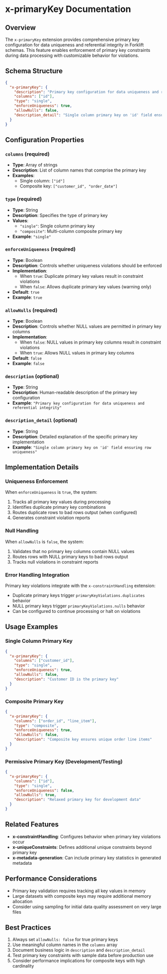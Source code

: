 # x-primaryKey Documentation

## Overview
The `x-primaryKey` extension provides comprehensive primary key configuration for data uniqueness and referential integrity in Forklift schemas. This feature enables enforcement of primary key constraints during data processing with customizable behavior for violations.

## Schema Structure
```json
{
  "x-primaryKey": {
    "description": "Primary key configuration for data uniqueness and referential integrity",
    "columns": ["id"],
    "type": "single",
    "enforceUniqueness": true,
    "allowNulls": false,
    "description_detail": "Single column primary key on 'id' field ensuring row uniqueness"
  }
}
```

## Configuration Properties

### `columns` (required)
- **Type**: Array of strings
- **Description**: List of column names that comprise the primary key
- **Examples**:
  - Single column: `["id"]`
  - Composite key: `["customer_id", "order_date"]`

### `type` (required)
- **Type**: String
- **Description**: Specifies the type of primary key
- **Values**:
  - `"single"`: Single column primary key
  - `"composite"`: Multi-column composite primary key
- **Example**: `"single"`

### `enforceUniqueness` (required)
- **Type**: Boolean
- **Description**: Controls whether uniqueness violations should be enforced
- **Implementation**: 
  - When `true`: Duplicate primary key values result in constraint violations
  - When `false`: Allows duplicate primary key values (warning only)
- **Default**: `true`
- **Example**: `true`

### `allowNulls` (required)
- **Type**: Boolean
- **Description**: Controls whether NULL values are permitted in primary key columns
- **Implementation**:
  - When `false`: NULL values in primary key columns result in constraint violations
  - When `true`: Allows NULL values in primary key columns
- **Default**: `false`
- **Example**: `false`

### `description` (optional)
- **Type**: String
- **Description**: Human-readable description of the primary key configuration
- **Example**: `"Primary key configuration for data uniqueness and referential integrity"`

### `description_detail` (optional)
- **Type**: String
- **Description**: Detailed explanation of the specific primary key implementation
- **Example**: `"Single column primary key on 'id' field ensuring row uniqueness"`

## Implementation Details

### Uniqueness Enforcement
When `enforceUniqueness` is `true`, the system:
1. Tracks all primary key values during processing
2. Identifies duplicate primary key combinations
3. Routes duplicate rows to bad rows output (when configured)
4. Generates constraint violation reports

### Null Handling
When `allowNulls` is `false`, the system:
1. Validates that no primary key columns contain NULL values
2. Routes rows with NULL primary keys to bad rows output
3. Tracks null violations in constraint reports

### Error Handling Integration
Primary key violations integrate with the `x-constraintHandling` extension:
- Duplicate primary keys trigger `primaryKeyViolations.duplicates` behavior
- NULL primary keys trigger `primaryKeyViolations.nulls` behavior
- Can be configured to continue processing or halt on violations

## Usage Examples

### Single Column Primary Key
```json
{
  "x-primaryKey": {
    "columns": ["customer_id"],
    "type": "single",
    "enforceUniqueness": true,
    "allowNulls": false,
    "description": "Customer ID is the primary key"
  }
}
```

### Composite Primary Key
```json
{
  "x-primaryKey": {
    "columns": ["order_id", "line_item"],
    "type": "composite",
    "enforceUniqueness": true,
    "allowNulls": false,
    "description": "Composite key ensures unique order line items"
  }
}
```

### Permissive Primary Key (Development/Testing)
```json
{
  "x-primaryKey": {
    "columns": ["id"],
    "type": "single",
    "enforceUniqueness": false,
    "allowNulls": true,
    "description": "Relaxed primary key for development data"
  }
}
```

## Related Features
- **x-constraintHandling**: Configures behavior when primary key violations occur
- **x-uniqueConstraints**: Defines additional unique constraints beyond primary key
- **x-metadata-generation**: Can include primary key statistics in generated metadata

## Performance Considerations
- Primary key validation requires tracking all key values in memory
- Large datasets with composite keys may require additional memory allocation
- Consider using sampling for initial data quality assessment on very large files

## Best Practices
1. Always set `allowNulls: false` for true primary keys
2. Use meaningful column names in the `columns` array
3. Document business logic in `description` and `description_detail`
4. Test primary key constraints with sample data before production use
5. Consider performance implications for composite keys with high cardinality
